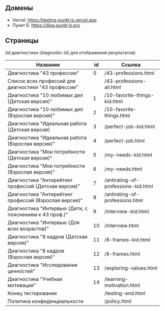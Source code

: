 ## Домены

- Vercel: https://testing-punkt-b.vercel.app
- Пункт Б: https://diag.punkt-b.pro

## Страницы

(id диагностики (diagnostic-id) для отображения результатов)

| Название                                               | id  | Ссылка                              |
| ------------------------------------------------------ | --- | ----------------------------------- |
| Диагностика "43 профессии"                             | 0   | /43-professions.html                |
| Список всех профессий для диагностики "43 профессии"   |     | /43-professions-all.html            |
| Диагностика "10 любимых дел (Детская версия)"          | 1   | /10-favorite-things-kid.html        |
| Диагностика "10 любимых дел (Взрослая версия)"         | 2   | /10-favorite-things.html            |
| Диагностика "Идеальная работа (Детская версия)         | 3   | /perfect-job-kid.html               |
| Диагностика "Идеальная работа (Взрослая версия)"       | 4   | /perfect-job.html                   |
| Диагностика "Мои потребности (Детская версия)"         | 5   | /my-needs-kid.html                  |
| Диагностика "Мои потребности (Взрослая версия)"        | 6   | /my-needs.html                      |
| Диагностика "Антирейтинг профессий (Детская версия)"   | 7   | /antirating-of-professions-kid.html |
| Диагностика "Антирейтинг профессий (Взрослая версия)"  | 8   | /antirating-of-professions.html     |
| Диагностика "Интервью (Дети, с пояснением к 43 проф.)" | 9   | /interview-kid.html                 |
| Диагностика "Интервью (Для всех возрастов)"            | 10  | /interview.html                     |
| Диагностика "8 кадров (Детская версия)"                | 11  | /8-frames-kid.html                  |
| Диагностика "8 кадров (Взрослая версия)"               | 12  | /8-frames.html                      |
| Диагностика "Исследование ценностей"                   | 13  | /exploring-values.html              |
| Диагностика "Учебная мотивация"                        | 14  | /learning-motivation.html           |
| Конец тестирования                                     |     | /testing-end.html                   |
| Политика конфиденциальности                            |     | /policy.html                        |
